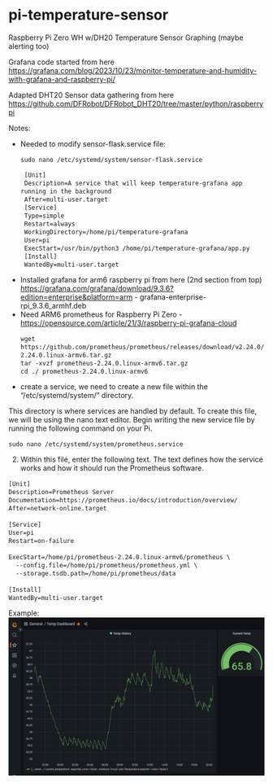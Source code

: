 # pi-temperature-sensor
Raspberry Pi Zero WH w/DH20 Temperature Sensor Graphing (maybe alerting too)

Grafana code started from here https://grafana.com/blog/2023/10/23/monitor-temperature-and-humidity-with-grafana-and-raspberry-pi/

Adapted DHT20 Sensor data gathering from here https://github.com/DFRobot/DFRobot_DHT20/tree/master/python/raspberrypi

Notes:
  * Needed to modify sensor-flask.service file:
    ```
    sudo nano /etc/systemd/system/sensor-flask.service
    ```
    ```
     [Unit]
     Description=A service that will keep temperature-grafana app running in the background
     After=multi-user.target
     [Service]
     Type=simple
     Restart=always
     WorkingDirectory=/home/pi/temperature-grafana
     User=pi
     ExecStart=/usr/bin/python3 /home/pi/temperature-grafana/app.py
     [Install]
     WantedBy=multi-user.target
     ```
  * Installed grafana for arm6 raspberry pi from here (2nd section from top) https://grafana.com/grafana/download/9.3.6?edition=enterprise&platform=arm - grafana-enterprise-rpi_9.3.6_armhf.deb
  * Need ARM6 prometheus for Raspberry Pi Zero - https://opensource.com/article/21/3/raspberry-pi-grafana-cloud
    ```
    wget https://github.com/prometheus/prometheus/releases/download/v2.24.0/prometheus-2.24.0.linux-armv6.tar.gz
    tar -xvzf prometheus-2.24.0.linux-armv6.tar.gz
    cd ./ prometheus-2.24.0.linux-armv6
    ```
  * create a service, we need to create a new file within the “/etc/systemd/system/” directory.

  This directory is where services are handled by default.
  To create this file, we will be using the nano text editor.
  Begin writing the new service file by running the following command on your Pi.
  ```
  sudo nano /etc/systemd/system/prometheus.service
  ```
  2. Within this file, enter the following text.
  The text defines how the service works and how it should run the Prometheus software.
  ```
  [Unit]
  Description=Prometheus Server
  Documentation=https://prometheus.io/docs/introduction/overview/
  After=network-online.target
  
  [Service]
  User=pi
  Restart=on-failure
  
  ExecStart=/home/pi/prometheus-2.24.0.linux-armv6/prometheus \
    --config.file=/home/pi/prometheus/prometheus.yml \
    --storage.tsdb.path=/home/pi/prometheus/data

  [Install]
  WantedBy=multi-user.target
  ```

Example:
![Example Showing Line Graph](https://github.com/dillonator/pi-temperature-sensor/blob/main/GrafanaTempSensorGraph.png?raw=true)
